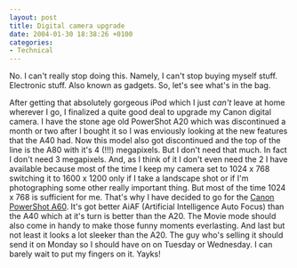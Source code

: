 ```yaml
---
layout: post
title: Digital camera upgrade
date: 2004-01-30 18:38:26 +0100
categories:
- Technical
---
```

No. I can't really stop doing this. Namely, I can't stop buying myself stuff. Electronic stuff. Also known as gadgets. So, let's see what's in the bag.

After getting that absolutely gorgeous iPod which I just <i>can't</i> leave at home wherever I go, I finalized a quite good deal to upgrade my Canon digital camera. I have the stone age old PowerShot A20 which was discontinued a month or two after I bought it so I was enviously looking at the new features that the A40 had. Now this model also got discontinued and the top of the line is the A80 with it's 4 (!!!) megapixels. But I don't need that much. In fact I don't need 3 megapixels. And, as I think of it I don't even need the 2 I have available because most of the time I keep my camera set to 1024 x 768 switching it to 1600 x 1200 only if I take a landscape shot or if I'm photographing some other really important thing. But most of the time 1024 x 768 is sufficient for me. That's why I have decided to go for the <a href="http://www.powershot.com/powershot2/a70-60/index.html" title="Absolutely wonderful digital camera!">Canon PowerShot A60</a>. It's got better AiAF (Artificial Intelligence Auto Focus) than the A40 which at it's turn is better than the A20. The Movie mode should also come in handy to make those funny moments everlasting. And last but not least it looks a lot sleeker than the A20. The guy who's selling it should send it on Monday so I should have on on Tuesday or Wednesday. I can barely wait to put my fingers on it. Yayks!
